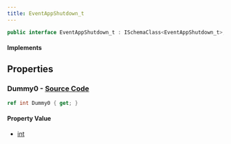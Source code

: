 ```yaml
---
title: EventAppShutdown_t
---
```


```csharp
public interface EventAppShutdown_t : ISchemaClass<EventAppShutdown_t>, ISchemaField, ISchemaClass, INativeHandle
```

#### Implements

## Properties

### **Dummy0** - [Source Code](https://github.com/swiftly-solution/swiftlys2/blob/main/managed/src/SwiftlyS2.Generated/Schemas/Interfaces/EventAppShutdown_t.cs#L16)

```csharp
ref int Dummy0 { get; }
```

#### Property Value

- [int](https://learn.microsoft.com/dotnet/api/system.int32)

